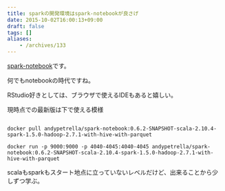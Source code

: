 ```yaml
---
title: sparkの開発環境はspark-notebookが良さげ
date: 2015-10-02T16:00:13+09:00
draft: false
tags: []
aliases:
    - /archives/133
---
```


[spark-notebook](https://hub.docker.com/r/andypetrella/spark-notebook/)です。
何でもnotebookの時代ですね。

RStudio好きとしては、ブラウザで使えるIDEもあると嬉しい。

現時点での最新版は下で使える模様
~~~{sh}
docker pull andypetrella/spark-notebook:0.6.2-SNAPSHOT-scala-2.10.4-spark-1.5.0-hadoop-2.7.1-with-hive-with-parquet
docker run -p 9000:9000 -p 4040-4045:4040-4045 andypetrella/spark-notebook:0.6.2-SNAPSHOT-scala-2.10.4-spark-1.5.0-hadoop-2.7.1-with-hive-with-parquet 
~~~

scalaもsparkもスタート地点に立っていないレベルだけど、出来ることから少しずつ学ぶ。


